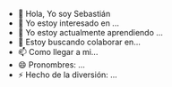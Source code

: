 - 👋 Hola, Yo soy Sebastián
- 👀 Yo estoy interesado en ...
- 🌱 Yo estoy actualmente aprendiendo  ...
- 💞️ Estoy buscando colaborar en...
- 📫 Como llegar a mi...
- 😄 Pronombres: ...
- ⚡ Hecho de la diversión: ...

<!---
SesugaX17/SesugaX17 es un repositorio ✨ especial ✨ porque su `README.md` (este archivo) aparece en tu perfil de GitHub.
Puede hacer clic en el enlace Vista previa para ver los cambios.
--->
